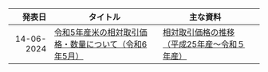 

|発表日|タイトル |主な資料 | |
| --:| --- | --- | --|
|14-06-2024 |[令和5年産米の相対取引価格・数量について（令和6年5月）](https://www.maff.go.jp/j/press/nousan/kikaku/240614.html) |[相対取引価格の推移（平成25年産〜令和５年産）](https://www.maff.go.jp/j/press/nousan/kikaku/attach/pdf/240614-2.pdf) | |
